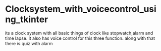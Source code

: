 # Clocksystem_with_voicecontrol_using_tkinter
its a clock system with all basic things of clock like stopwatch,alarm and time lapse. it also has voice control for this three function. along with that there is quiz with alarm 
